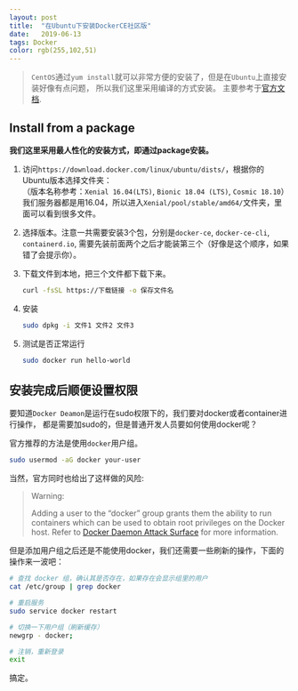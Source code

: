 ```yaml
---
layout: post
title:  "在Ubuntu下安装DockerCE社区版"
date:   2019-06-13
tags: Docker
color: rgb(255,102,51)
---
```


> `CentOS`通过`yum install`就可以非常方便的安装了，但是在`Ubuntu`上直接安装好像有点问题，
> 所以我们这里采用编译的方式安装。
> 主要参考于[官方文档](https://docs.docker.com/install/linux/docker-ce/ubuntu/#install-from-a-package).  

## Install from a package

**我们这里采用最人性化的安装方式，即通过package安装。**

1. 访问`https://download.docker.com/linux/ubuntu/dists/`，根据你的Ubuntu版本选择文件夹：  
（版本名称参考：`Xenial 16.04(LTS)`, `Bionic 18.04 (LTS)`, `Cosmic 18.10`）  
我们服务器都是用16.04，所以进入`Xenial/pool/stable/amd64/`文件夹，里面可以看到很多文件。

2. 选择版本。注意一共需要安装3个包，分别是`docker-ce`, `docker-ce-cli`, `containerd.io`, 
需要先装前面两个之后才能装第三个（好像是这个顺序，如果错了会提示你）。

3. 下载文件到本地，把三个文件都下载下来。  
    ```bash
    curl -fsSL https://下载链接 -o 保存文件名
    ```

4. 安装
    ```bash
    sudo dpkg -i 文件1 文件2 文件3
    ```
5. 测试是否正常运行
    ```bash
    sudo docker run hello-world
    ```


## 安装完成后顺便设置权限

要知道`Docker Deamon`是运行在sudo权限下的，我们要对docker或者container进行操作，
都是需要加sudo的，但是普通开发人员要如何使用docker呢？

官方推荐的方法是使用`docker`用户组。
```bash
sudo usermod -aG docker your-user
```

当然，官方同时也给出了这样做的风险:
>Warning:
>
>Adding a user to the “docker” group grants them the ability to run containers which 
can be used to obtain root privileges on the Docker host. Refer to 
[Docker Daemon Attack Surface](https://docs.docker.com/engine/security/security/#docker-daemon-attack-surface)
 for more information.

但是添加用户组之后还是不能使用docker，我们还需要一些刷新的操作，下面的操作来一波吧：
```bash
# 查找 docker 组，确认其是否存在，如果存在会显示组里的用户
cat /etc/group | grep docker 

# 重启服务
sudo service docker restart

# 切换一下用户组（刷新缓存）
newgrp - docker;

# 注销，重新登录
exit
```

搞定。
